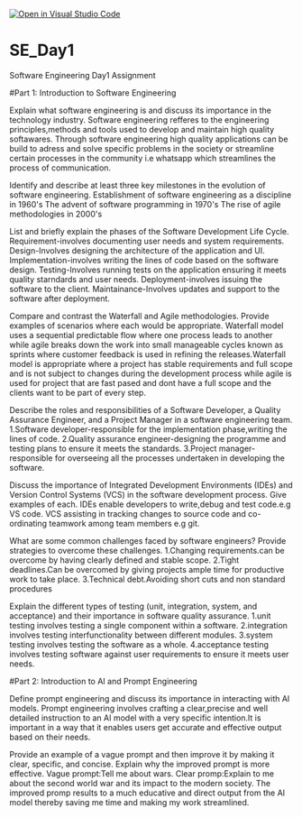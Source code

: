 [![Open in Visual Studio Code](https://classroom.github.com/assets/open-in-vscode-2e0aaae1b6195c2367325f4f02e2d04e9abb55f0b24a779b69b11b9e10269abc.svg)](https://classroom.github.com/online_ide?assignment_repo_id=15567988&assignment_repo_type=AssignmentRepo)
# SE_Day1
Software Engineering Day1 Assignment

#Part 1: Introduction to Software Engineering

Explain what software engineering is and discuss its importance in the technology industry.
Software engineering refferes to the engineering principles,methods and tools used to develop and maintain high quality softawares.
Through software engineering high quality applications can be build to adress and solve specific problems in the society or streamline certain processes in the community i.e whatsapp which streamlines the process of communication.


Identify and describe at least three key milestones in the evolution of software engineering.
Establishment of software engineering as a discipline in 1960's
The advent of software programming in 1970's
The rise of agile methodologies in 2000's

List and briefly explain the phases of the Software Development Life Cycle.
Requirement-involves documenting user needs and system requirements.
Design-Involves designing the architecture of the application and UI.
Implementation-involves writing the lines of code based on the software design.
Testing-Involves running tests on the application ensuring it meets quality starndards and user needs.
Deployment-involves issuing the software to the client.
Maintainance-Involves updates and support to the software after deployment.


Compare and contrast the Waterfall and Agile methodologies. Provide examples of scenarios where each would be appropriate.
Waterfall model uses a sequential predictable flow where one process leads to another while agile breaks down the work into small manageable cycles known as sprints where customer feedback is used in refining the releases.Waterfall model is appropriate where a project has stable requirements and full scope and is not subject to changes during the development process while agile is used for project that are fast pased and dont have a full scope and the clients want to be part of every step.


Describe the roles and responsibilities of a Software Developer, a Quality Assurance Engineer, and a Project Manager in a software engineering team.
1.Software developer-responsible for the implementation phase,writing the lines of code.
2.Quality assurance engineer-designing the programme and testing plans to ensure it meets the standards.
3.Project manager-responsible for overseeing all the processes undertaken in developing the software.


Discuss the importance of Integrated Development Environments (IDEs) and Version Control Systems (VCS) in the software development process. Give examples of each.
IDEs enable developers to write,debug and test code.e.g VS code.
VCS assisting in tracking changes to source code and co-ordinating teamwork among team members e.g git.


What are some common challenges faced by software engineers? Provide strategies to overcome these challenges.
1.Changing requirements.can be overcome by having clearly defined and stable scope.
2.Tight deadlines.Can be overcomed by giving projects ample time for productive work to take place.
3.Technical debt.Avoiding short cuts and non standard procedures


Explain the different types of testing (unit, integration, system, and acceptance) and their importance in software quality assurance.
1.unit testing involves testing a single component within a software.
2.integration involves testing interfunctionality between different modules.
3.system testing involves testing the software as a whole.
4.acceptance testing involves testing software against user requirements to ensure it meets user needs.


#Part 2: Introduction to AI and Prompt Engineering


Define prompt engineering and discuss its importance in interacting with AI models.
Prompt engineering involves crafting a clear,precise and well detailed instruction to an AI model with a very specific intention.It is important in a way that it enables users get accurate and effective output based on their needs.


Provide an example of a vague prompt and then improve it by making it clear, specific, and concise. Explain why the improved prompt is more effective.
Vague prompt:Tell me about wars.
Clear promp:Explain to me about the second world war and its impact to the modern society.
The improved promp results to a much educative and direct output from the AI model thereby saving me time and making my work streamlined.
